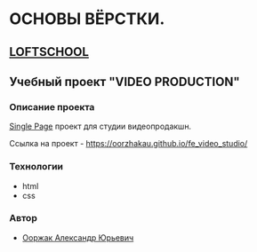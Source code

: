 # ОСНОВЫ ВЁРСТКИ.
## [LOFTSCHOOL](https://loftschool.com/)
## Учебный проект "VIDEO PRODUCTION"


### Описание проекта

[Single Page](https://www.figma.com/file/Rv9Sn1218F3Vin5F0Iz2du/video-production?type=design&node-id=0-1&mode=design&t=0cgpm41q0Pb3PO2j-0) проект для студии видеопродакшн.

Ссылка на проект - https://oorzhakau.github.io/fe_video_studio/

### Технологии
* html
* css

### Автор
* [Ооржак Александр Юрьевич](https://github.com/Oorzhakau)